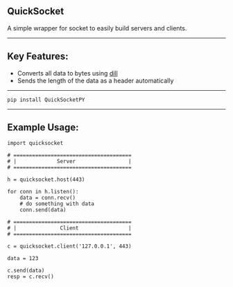 QuickSocket
-

A simple wrapper for socket to easily build servers and clients.

---

Key Features:
-
- Converts all data to bytes using [dill](https://github.com/uqfoundation/dill)
- Sends the length of the data as a header automatically
---
`pip install QuickSocketPY`

---

Example Usage:
-
```
import quicksocket

# ======================================
# |             Server                 |
# ======================================

h = quicksocket.host(443)

for conn in h.listen():
    data = conn.recv()
    # do something with data
    conn.send(data)

# ======================================
# |              Client                |
# ======================================

c = quicksocket.client('127.0.0.1', 443)

data = 123

c.send(data)
resp = c.recv()
```
